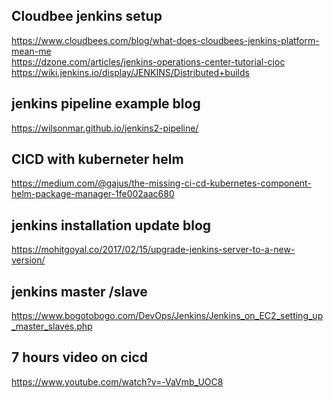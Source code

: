 ## Cloudbee jenkins setup 
https://www.cloudbees.com/blog/what-does-cloudbees-jenkins-platform-mean-me \
https://dzone.com/articles/jenkins-operations-center-tutorial-cjoc \
https://wiki.jenkins.io/display/JENKINS/Distributed+builds


## jenkins pipeline example blog
https://wilsonmar.github.io/jenkins2-pipeline/

## CICD with kuberneter helm
https://medium.com/@gajus/the-missing-ci-cd-kubernetes-component-helm-package-manager-1fe002aac680

## jenkins installation update blog
https://mohitgoyal.co/2017/02/15/upgrade-jenkins-server-to-a-new-version/

## jenkins master /slave
https://www.bogotobogo.com/DevOps/Jenkins/Jenkins_on_EC2_setting_up_master_slaves.php


## 7 hours video on cicd
https://www.youtube.com/watch?v=-VaVmb_UOC8
